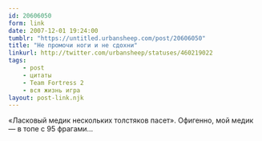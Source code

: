 ```yaml
---
id: 20606050
form: link
date: 2007-12-01 19:24:00
tumblr: "https://untitled.urbansheep.com/post/20606050"
title: "Не промочи ноги и не сдохни"
linkurl: http://twitter.com/urbansheep/statuses/460219022
tags:
    - post
    - цитаты
    - Team Fortress 2
    - вся жизнь игра
layout: post-link.njk
---
```

<p>«Ласковый медик нескольких толстяков пасет». Офигенно, мой медик — в топе с 95 фрагами&hellip;</p>
